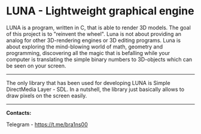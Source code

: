 # LUNA - Lightweight graphical engine

LUNA is a program, written in C, that is able to render 3D models. The goal of this project is to "reinvent the wheel". Luna is not about providing an analog for other 3D-rendering engines or 3D editing programs. Luna is about exploring the mind-blowing world of math, geometry and programming, discovering all the magic that is befalling while your computer is translating the simple binary numbers to 3D-objects which can be seen on your screen.

---

The only library that has been used for developing LUNA is Simple DirectMedia Layer - SDL. In a nutshell, the library just basically allows to draw pixels on the screen easily.

---

**Contacts:** 

Telegram - https://t.me/bra1ns00
